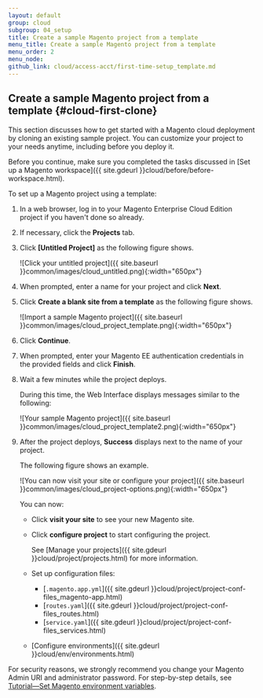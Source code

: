 ```yaml
---
layout: default
group: cloud
subgroup: 04_setup
title: Create a sample Magento project from a template
menu_title: Create a sample Magento project from a template
menu_order: 2
menu_node: 
github_link: cloud/access-acct/first-time-setup_template.md
---
```


## Create a sample Magento project from a template {#cloud-first-clone}
This section discusses how to get started with a Magento cloud deployment by cloning an existing sample project. You can customize your project to your needs anytime, including before you deploy it.

Before you continue, make sure you completed the tasks discussed in [Set up a Magento workspace]({{ site.gdeurl }}cloud/before/before-workspace.html).

To set up a Magento project using a template:

1.	In a web browser, log in to your Magento Enterprise Cloud Edition project if you haven't done so already.
2.	If necessary, click the **Projects** tab.
3.	Click **[Untitled Project]** as the following figure shows.

	![Click your untitled project]({{ site.baseurl }}common/images/cloud_untitled.png){:width="650px"}
2.	When prompted, enter a name for your project and click **Next**.
3.	Click **Create a blank site from a template** as the following figure shows.

	![Import a sample Magento project]({{ site.baseurl }}common/images/cloud_project_template.png){:width="650px"}
4.	Click **Continue**.
5.	When prompted, enter your Magento EE authentication credentials in the provided fields and click **Finish**.
6.	Wait a few minutes while the project deploys.

	During this time, the Web Interface displays messages similar to the following:

	![Your sample Magento project]({{ site.baseurl }}common/images/cloud_project_template2.png){:width="650px"}
7.	After the project deploys, **Success** displays next to the name of your project.

	The following figure shows an example. 

	![You can now visit your site or configure your project]({{ site.baseurl }}common/images/cloud_project-options.png){:width="650px"}
	
	You can now:

	*	Click **visit your site** to see your new Magento site.
	*	Click **configure project** to start configuring the project.

		See [Manage your projects]({{ site.gdeurl }}cloud/project/projects.html) for more information.
	*	Set up configuration files:

		*	[`.magento.app.yml`]({{ site.gdeurl }}cloud/project/project-conf-files_magento-app.html)
		*	[`routes.yaml`]({{ site.gdeurl }}cloud/project/project-conf-files_routes.html)
		*	[`service.yaml`]({{ site.gdeurl }}cloud/project/project-conf-files_services.html)
	*	[Configure environments]({{ site.gdeurl }}cloud/env/environments.html)

<div class="bs-callout bs-callout-warning">
    <p>For security reasons, we strongly recommend you change your Magento Admin URI and administrator password. For step-by-step details, see <a href="{{ site.gdeurl }}cloud/env/environment-tutorial-set-mage-vars.html">Tutorial&mdash;Set Magento environment variables</a>.</p>
</div>

